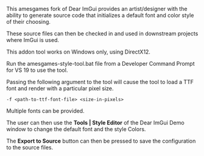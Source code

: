 This amesgames fork of Dear ImGui provides an artist/designer with the ability to generate source code that initializes a
default font and color style of their choosing.

These source files can then be checked in and used in downstream projects where ImGui is used.

This addon tool works on Windows only, using DirectX12.

Run the amesgames-style-tool.bat file from a Developer Command Prompt for VS 19 to use the tool.

Passing the following argument to the tool will cause the tool to load a TTF font and render with a particular pixel size.

```-f <path-to-ttf-font-file> <size-in-pixels>```

Multiple fonts can be provided.

The user can then use the **Tools | Style Editor** of the Dear ImGui Demo window to change the default font and the style Colors.

The **Export to Source** button can then be pressed to save the configuration to the source files.
